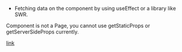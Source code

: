 - Fetching data on the component by using useEffect or a library like SWR.

Component is not a Page, you cannot use getStaticProps or getServerSideProps currently.

[link](https://nextjs.org/docs/basic-features/layouts#data-fetching)
